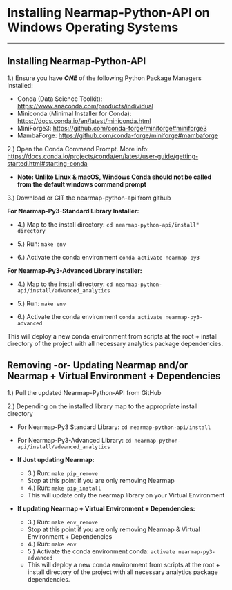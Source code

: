 
# Installing Nearmap-Python-API on Windows Operating Systems

****

<h2>Installing Nearmap-Python-API</h2>

1.) Ensure you have ***ONE*** of the following Python Package Managers Installed:
- Conda (Data Science Toolkit): https://www.anaconda.com/products/individual
- Miniconda (Minimal Installer for Conda): https://docs.conda.io/en/latest/miniconda.html
- MiniForge3: https://github.com/conda-forge/miniforge#miniforge3
- MambaForge: https://github.com/conda-forge/miniforge#mambaforge

2.) Open the Conda Command Prompt. More info: https://docs.conda.io/projects/conda/en/latest/user-guide/getting-started.html#starting-conda 
    
- **Note: Unlike Linux & macOS, Windows Conda should not be called from the default windows command prompt**

3.) Download or GIT the nearmap-python-api from github

**For Nearmap-Py3-Standard Library Installer:**

- 4.) Map to the install directory: ```cd nearmap-python-api/install" directory```

- 5.) Run: ```make env```

- 6.) Activate the conda environment ```conda activate nearmap-py3```

**For Nearmap-Py3-Advanced Library Installer:**

- 4.) Map to the install directory: ```cd nearmap-python-api/install/advanced_analytics ```

- 5.) Run: ```make env```

- 6.) Activate the conda environment ```conda activate nearmap-py3-advanced```

This will deploy a new conda environment from scripts at the root + install directory of the project with all necessary analytics package dependencies.

<h2>Removing -or- Updating Nearmap and/or Nearmap + Virtual Environment + Dependencies</h2>

1.) Pull the updated Nearmap-Python-API from GitHub

2.) Depending on the installed library map to the appropriate install directory
  - For Nearmap-Py3 Standard Library: ```cd nearmap-python-api/install```
  - For Nearmap-Py3-Advanced Library: ```cd nearmap-python-api/install/advanced_analytics```

- <B>If Just updating Nearmap:</B>
  - 3.) Run: ```make pip_remove```
  - Stop at this point if you are only removing Nearmap
  - 4.) Run: ```make pip_install```
  - This will update only the nearmap library on your Virtual Environment
- <B>If updating Nearmap + Virtual Environment + Dependencies:</B>
  - 3.) Run: ```make env_remove```
  - Stop at this point if you are only removing Nearmap & Virtual Environment + Dependencies
  - 4.) Run: ```make env```
  - 5.) Activate the conda environment conda: ```activate nearmap-py3-advanced```
  - This will deploy a new conda environment from scripts at the root + install directory of the project with all necessary analytics package dependencies.

